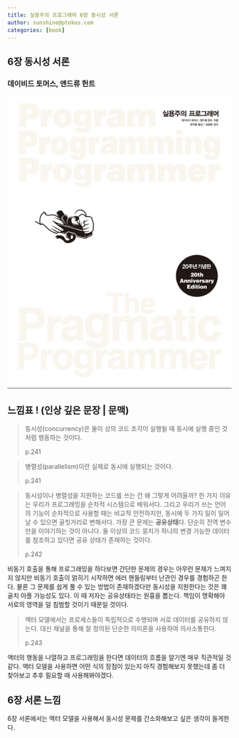 ```yaml
---
title: 실용주의 프로그래머 6장 동시성 서론
author: sunshine@ptokos.com
categories: [book]
---
```


## 6장 동시성 서론


### 데이비드 토머스, 앤드류 헌트
![Alt text](/assets/img/book/실용주의-프로그래머/cover.png)


## 느낌표 ! (인상 깊은 문장 | 문맥)
> 동시성(concurrency)은 둘이 상의 코드 조각이 실행될 때 동시에 실행 중인 것처럼 행동하는 것이다.
> 
> p.241

> 병렬성(parallelism)이란 실제로 동시에 실행되는 것이다.
> 
> p.241

> 동시성이나 병렬성을 지원하는 코드를 쓰는 건 왜 그렇게 어려울까?
> 한 가지 이유는 우리가 프로그래밍을 순차적 시스템으로 배워서다.
> 그리고 우리가 쓰는 언어의 기능이 순차적으로 사용할 때는 비교적 안전하지만, 
> 동시에 두 가지 일이 일어날 수 있으면 골칫거리로 변해서다.
> 가장 큰 문제는 **공유상태**다. 단순히 전역 변수만을 이야기하는 것이 아니다.
> 둘 이상의 코드 뭉치가 하나의 변경 가능한 데이터를 참조하고 있다면 공유 상태가 존재하는 것이다.
> 
> p.242

비동기 호출을 통해 프로그래밍을 하다보면 간단한 문제의 경우는 아무런 문제가 느껴지지 않지만 비동기 호출이 얽히기 시작하면 에러 핸들링부터 난관인 경우를 경험하곤 한다.
물론 그 문제를 쉽게 풀 수 있는 방법이 존재하겠다만 동시성을 지원한다는 것은 꽤 골치 아플 가능성도 있다. 
이 때 저자는 공유상태라는 원흉을 뽑는다. 책임이 명확해야 서로의 영역을 덜 침범할 것이기 때문일 것이다.

> 액터 모델에서는 프로세스들이 독립적으로 수행되며 서로 데이터를 공유하지 않는다.
> 대신 채널을 통해 잘 정의된 단순한 의미론을 사용하여 의사소통한다.
> 
> p.243

액터의 행동을 나열하고 프로그래밍을 한다면 데이터의 흐름을 알기엔 매우 직관적일 것 같다. 
액터 모델을 사용하면 어떤 식의 장점이 있는지 아직 경험해보지 못했는데 좀 더 찾아보고 추후 필요할 때 사용해봐야겠다.

## 6장 서론 느낌
6장 서론에서는 액터 모델을 사용해서 동시성 문제를 간소화해보고 싶은 생각이 들게한다.
